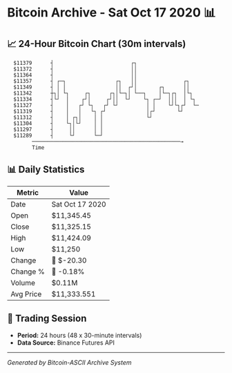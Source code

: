 # Bitcoin Archive - Sat Oct 17 2020 📊

## 📈 24-Hour Bitcoin Chart (30m intervals)

```
  $11379      ┤                         ┌┐                     
  $11372      ┤                         ││                     
  $11364      ┤                         ││                     
  $11357      ┤ ┌─┐                ┌┐   ││               ┌┐    
  $11349      ┤ │ │                ││  ┌┘│       ┌┐      ││    
  $11342      ┼┐│ └┐     ┌┐      ┌┐│└─┐│ └──┐    │└─┐┌┐  │└┐   
  $11334      ┤└┘  │    ┌┘│     ┌┘││  └┘    └┐ ┌─┘  │││  │ └┐  
  $11327      ┤    │   ┌┘ └┐   ┌┘ └┘         │ │    └┘└┐┌┘  └─ 
  $11319      ┤    │   │   └┐ ┌┘             │┌┘       └┘      
  $11312      ┤    │ ┌┐│    │ │              └┘                
  $11304      ┤    └┐│└┘    │ │                                
  $11297      ┤     ││      │ │                                
  $11289      ┤     └┘      └─┘                                
        ────────────────────────────────────────────────→
        Time
```

## 📊 Daily Statistics

| Metric | Value |
|--------|-------|
| Date | Sat Oct 17 2020 |
| Open | $11,345.45 |
| Close | $11,325.15 |
| High | $11,424.09 |
| Low | $11,250 |
| Change | 🔴 $-20.30 |
| Change % | 🔴 -0.18% |
| Volume | $0.11M |
| Avg Price | $11,333.551 |

## 📅 Trading Session

- **Period:** 24 hours (48 x 30-minute intervals)
- **Data Source:** Binance Futures API

---
*Generated by Bitcoin-ASCII Archive System*
